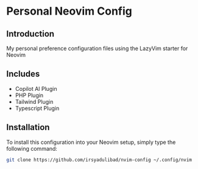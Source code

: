 # Personal Neovim Config

## Introduction
My personal preference configuration files using the LazyVim starter for Neovim

## Includes
- Copilot AI Plugin
- PHP Plugin
- Tailwind Plugin
- Typescript Plugin

## Installation
To install this configuration into your Neovim setup, simply type the following command:
```bash
git clone https://github.com/irsyadulibad/nvim-config ~/.config/nvim
```
